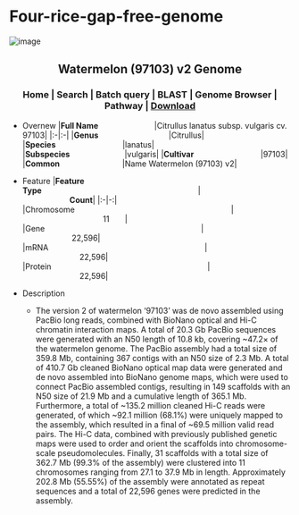 # Four-rice-gap-free-genome
![image](https://user-images.githubusercontent.com/50602960/150977904-e232ed73-0fa2-41c0-b149-c1d0963f31ed.png)
## <div align='center'>Watermelon (97103) v2 Genome</div>
### <div align='center'>Home | Search | Batch query | BLAST | Genome Browser | Pathway | [Download](https://github.com/pengwenwakaka/lxp)</div>
+ Overnew
    |**Full Name**&emsp;&emsp;&emsp;&emsp;&emsp;&emsp;&emsp;&thinsp;|Citrullus lanatus subsp. vulgaris cv. 97103|
    |:-|:-|
    |**Genus**&emsp;&emsp;&emsp;&emsp;&emsp;&emsp;&emsp;&emsp;&emsp;|Citrullus|
    |**Species**&emsp;&emsp;&emsp;&emsp;&emsp;&emsp;&emsp;&emsp;&thinsp;&thinsp;&thinsp;|lanatus|
    |**Subspecies**&emsp;&emsp;&emsp;&emsp;&emsp;&emsp;&emsp;|vulgaris|
    |**Cultivar**&emsp;&emsp;&emsp;&emsp;&emsp;&emsp;&emsp;&emsp;&thinsp;&thinsp;&thinsp;|97103|
    |**Common**&emsp;&emsp;&emsp;&emsp;&emsp;&emsp;&emsp;&emsp;|Name	Watermelon (97103) v2|
  
  
+ Feature 
    |**Feature Type**&emsp;&emsp;&emsp;&emsp;&emsp;&emsp;&emsp;&emsp;&emsp;&emsp;&emsp;&emsp;&emsp;&emsp;&emsp;&emsp;&emsp;&emsp;&emsp;&emsp;|&emsp;&emsp;&emsp;&emsp;&emsp;&emsp;&emsp;&emsp;&emsp;&emsp;&emsp;&emsp;&emsp;&emsp;&emsp;&emsp;&emsp;**Count**|
    |:-|-:|     
   |Chromosome&emsp;&emsp;&emsp;&emsp;&emsp;&emsp;&emsp;&emsp;&emsp;&emsp;&emsp;&emsp;&emsp;&emsp;&emsp;&emsp;&emsp;&emsp;&emsp;&emsp;|&emsp;&emsp;&emsp;&emsp;&emsp;&emsp;&emsp;&emsp;&emsp;&emsp;&emsp;&emsp;&emsp;&emsp;&emsp;&emsp;&emsp;	11&emsp;&emsp;|
   |Gene&emsp;&emsp;&emsp;&emsp;&emsp;&emsp;&emsp;&emsp;&emsp;&emsp;&emsp;&emsp;&emsp;&emsp;&emsp;&emsp;&emsp;&emsp;&emsp;&emsp;|&emsp;&emsp;&emsp;&emsp;&emsp;&emsp;&emsp;&emsp;&emsp;&emsp;&emsp;&emsp;&emsp;&emsp;&emsp;&emsp;&emsp;	22,596|
   |mRNA&emsp;&emsp;&emsp;&emsp;&emsp;&emsp;&emsp;&emsp;&emsp;&emsp;&emsp;&emsp;&emsp;&emsp;&emsp;&emsp;&emsp;&emsp;&emsp;&emsp;|&emsp;&emsp;&emsp;&emsp;&emsp;&emsp;&emsp;&emsp;&emsp;&emsp;&emsp;&emsp;&emsp;&emsp;&emsp;&emsp;&emsp;	22,596|
   |Protein&emsp;&emsp;&emsp;&emsp;&emsp;&emsp;&emsp;&emsp;&emsp;&emsp;&emsp;&emsp;&emsp;&emsp;&emsp;&emsp;&emsp;&emsp;&emsp;&emsp;|&emsp;&emsp;&emsp;&emsp;&emsp;&emsp;&emsp;&emsp;&emsp;&emsp;&emsp;&emsp;&emsp;&emsp;&emsp;&emsp;&emsp;	22,596|
+ Description  
    + The version 2 of watermelon ‘97103’ was de novo assembled using PacBio long reads, combined with BioNano optical and Hi-C chromatin interaction maps. A total of 20.3 Gb PacBio sequences were generated with an N50 length of 10.8 kb, covering ~47.2× of the watermelon genome. The PacBio assembly had a total size of 359.8 Mb, containing 367 contigs with an N50 size of 2.3 Mb. A total of 410.7 Gb cleaned BioNano optical map data were generated and de novo assembled into BioNano genome maps, which were used to connect PacBio assembled contigs, resulting in 149 scaffolds with an N50 size of 21.9 Mb and a cumulative length of 365.1 Mb. Furthermore, a total of ~135.2 million cleaned Hi-C reads were generated, of which ~92.1 million (68.1%) were uniquely mapped to the assembly, which resulted in a final of ~69.5 million valid read pairs. The Hi-C data, combined with previously published genetic maps were used to order and orient the scaffolds into chromosome-scale pseudomolecules. Finally, 31 scaffolds with a total size of 362.7 Mb (99.3% of the assembly) were clustered into 11 chromosomes ranging from 27.1 to 37.9 Mb in length. Approximately 202.8 Mb (55.55%) of the assembly were annotated as repeat sequences and a total of 22,596 genes were predicted in the assembly.
